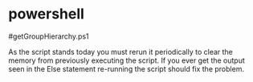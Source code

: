 # powershell

#getGroupHierarchy.ps1

As the script stands today you must rerun it periodically to clear the memory from previously executing the script. If you ever get the output seen in the Else statement re-running the script should fix the problem.
